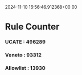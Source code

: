 2024-11-10 16:56:46.912368+00:00
# Rule Counter 
 ### UCATE : 496289

 ### Veneto : 93312

 ### Allowlist : 13930